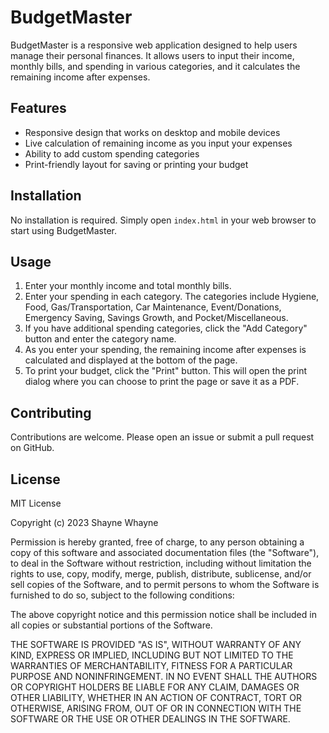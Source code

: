 # BudgetMaster

BudgetMaster is a responsive web application designed to help users manage their personal finances. It allows users to input their income, monthly bills, and spending in various categories, and it calculates the remaining income after expenses.

## Features

- Responsive design that works on desktop and mobile devices
- Live calculation of remaining income as you input your expenses
- Ability to add custom spending categories
- Print-friendly layout for saving or printing your budget

## Installation

No installation is required. Simply open `index.html` in your web browser to start using BudgetMaster.

## Usage

1. Enter your monthly income and total monthly bills.
2. Enter your spending in each category. The categories include Hygiene, Food, Gas/Transportation, Car Maintenance, Event/Donations, Emergency Saving, Savings Growth, and Pocket/Miscellaneous.
3. If you have additional spending categories, click the "Add Category" button and enter the category name.
4. As you enter your spending, the remaining income after expenses is calculated and displayed at the bottom of the page.
5. To print your budget, click the "Print" button. This will open the print dialog where you can choose to print the page or save it as a PDF.

## Contributing

Contributions are welcome. Please open an issue or submit a pull request on GitHub.

## License

MIT License

Copyright (c) 2023 Shayne Whayne

Permission is hereby granted, free of charge, to any person obtaining a copy
of this software and associated documentation files (the "Software"), to deal
in the Software without restriction, including without limitation the rights
to use, copy, modify, merge, publish, distribute, sublicense, and/or sell
copies of the Software, and to permit persons to whom the Software is
furnished to do so, subject to the following conditions:

The above copyright notice and this permission notice shall be included in all
copies or substantial portions of the Software.

THE SOFTWARE IS PROVIDED "AS IS", WITHOUT WARRANTY OF ANY KIND, EXPRESS OR
IMPLIED, INCLUDING BUT NOT LIMITED TO THE WARRANTIES OF MERCHANTABILITY,
FITNESS FOR A PARTICULAR PURPOSE AND NONINFRINGEMENT. IN NO EVENT SHALL THE
AUTHORS OR COPYRIGHT HOLDERS BE LIABLE FOR ANY CLAIM, DAMAGES OR OTHER
LIABILITY, WHETHER IN AN ACTION OF CONTRACT, TORT OR OTHERWISE, ARISING FROM,
OUT OF OR IN CONNECTION WITH THE SOFTWARE OR THE USE OR OTHER DEALINGS IN THE
SOFTWARE.

